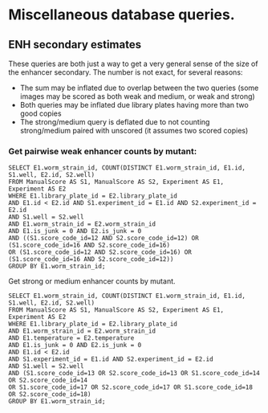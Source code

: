 # Miscellaneous database queries.

## ENH secondary estimates
These queries are both just a way to get a very general sense of the size of
the enhancer secondary. The number is not exact, for several reasons:

- The sum may be inflated due to overlap between the two queries (some images
  may be scored as both weak and medium, or weak and strong)
- Both queries may be inflated due library plates having more than two good
  copies
- The strong/medium query is deflated due to not counting strong/medium paired
  with unscored (it assumes two scored copies)

### Get pairwise weak enhancer counts by mutant:

    SELECT E1.worm_strain_id, COUNT(DISTINCT E1.worm_strain_id, E1.id, S1.well, E2.id, S2.well)
    FROM ManualScore AS S1, ManualScore AS S2, Experiment AS E1, Experiment AS E2
    WHERE E1.library_plate_id = E2.library_plate_id
    AND E1.id < E2.id AND S1.experiment_id = E1.id AND S2.experiment_id = E2.id
    AND S1.well = S2.well
    AND E1.worm_strain_id = E2.worm_strain_id
    AND E1.is_junk = 0 AND E2.is_junk = 0
    AND ((S1.score_code_id=12 AND S2.score_code_id=12) OR (S1.score_code_id=16 AND S2.score_code_id=16)
    OR (S1.score_code_id=12 AND S2.score_code_id=16) OR (S1.score_code_id=16 AND S2.score_code_id=12))
    GROUP BY E1.worm_strain_id;


Get strong or medium enhancer counts by mutant.

    SELECT E1.worm_strain_id, COUNT(DISTINCT E1.worm_strain_id, E1.id, S1.well, E2.id, S2.well)
    FROM ManualScore AS S1, ManualScore AS S2, Experiment AS E1, Experiment AS E2
    WHERE E1.library_plate_id = E2.library_plate_id
    AND E1.worm_strain_id = E2.worm_strain_id
    AND E1.temperature = E2.temperature
    AND E1.is_junk = 0 AND E2.is_junk = 0
    AND E1.id < E2.id
    AND S1.experiment_id = E1.id AND S2.experiment_id = E2.id
    AND S1.well = S2.well
    AND (S1.score_code_id=13 OR S2.score_code_id=13 OR S1.score_code_id=14 OR S2.score_code_id=14
    OR S1.score_code_id=17 OR S2.score_code_id=17 OR S1.score_code_id=18 OR S2.score_code_id=18)
    GROUP BY E1.worm_strain_id;
